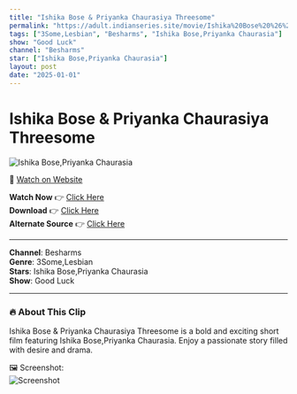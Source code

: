 ```yaml
---
title: "Ishika Bose & Priyanka Chaurasiya Threesome"
permalink: "https://adult.indianseries.site/movie/Ishika%20Bose%20%26%20Priyanka%20Chaurasiya%20Threesome"
tags: ["3Some,Lesbian", "Besharms", "Ishika Bose,Priyanka Chaurasia"]
show: "Good Luck"
channel: "Besharms"
star: ["Ishika Bose,Priyanka Chaurasia"]
layout: post
date: "2025-01-01"
---
```


# Ishika Bose & Priyanka Chaurasiya Threesome

![Ishika Bose,Priyanka Chaurasia](https://shorts.desisins.com/wp-content/uploads/2023/08/Besharma-Damadji-DesiSins.com_.jpg)

🔗 [Watch on Website](https://adult.indianseries.site/movie/Ishika%20Bose%20%26%20Priyanka%20Chaurasiya%20Threesome)

**Watch Now** 👉 [Click Here](https://adult.indianseries.site/movie/Ishika%20Bose%20%26%20Priyanka%20Chaurasiya%20Threesome)  
**Download** 👉 [Click Here](https://adult.indianseries.site/movie/Ishika%20Bose%20%26%20Priyanka%20Chaurasiya%20Threesome)  
**Alternate Source** 👉 [Click Here](https://adult.indianseries.site/movie/Ishika%20Bose%20%26%20Priyanka%20Chaurasiya%20Threesome)

---

**Channel**: Besharms  
**Genre**: 3Some,Lesbian  
**Stars**: Ishika Bose,Priyanka Chaurasia  
**Show**: Good Luck

---

### 🔥 About This Clip

Ishika Bose & Priyanka Chaurasiya Threesome is a bold and exciting short film featuring Ishika Bose,Priyanka Chaurasia. Enjoy a passionate story filled with desire and drama.
 
🖼️ Screenshot:  
![Screenshot](https://shorts.desisins.com/wp-content/uploads/2023/08/Besharma-Damadji-DesiSins.com_.jpg)
